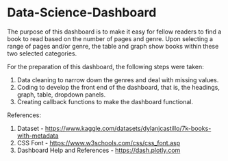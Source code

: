 # Data-Science-Dashboard

The purpose of this dashboard is to make it easy for fellow readers to find a book to read based on the number of pages and genre. Upon selecting a range of pages and/or genre, the table and graph show books within these two selected categories.

For the preparation of this dashboard, the following steps were taken:

1. Data cleaning to narrow down the genres and deal with missing values.
2. Coding to develop the front end of the dashboard, that is, the headings, graph, table, dropdown panels.
3. Creating callback functions to make the dashboard functional.

References:
1. Dataset - https://www.kaggle.com/datasets/dylanjcastillo/7k-books-with-metadata
2. CSS Font - https://www.w3schools.com/css/css_font.asp
3. Dashboard Help and References - https://dash.plotly.com
